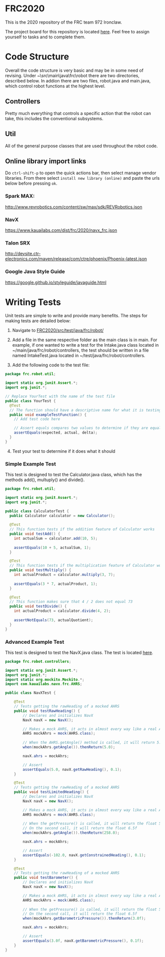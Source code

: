 # FRC2020

This is the 2020 repository of the FRC team 972 Ironclaw.

The project board for this repository is located [here](https://github.com/iron-claw-972/FRC2020/projects/1). Feel free to assign yourself to tasks and to complete them.

# Code Structure

Overall the code structure is very basic and may be in some need of revising. Under ~\src\main\java\frc\robot there are two directories, described below. In addion there are two files, robot.java and main.java, which control robot functions at the highest level.

## Controllers

Pretty much everything that controls a specific action that the robot can take, this includes the conventional subsystems.

## Util

All of the general purpose classes that are used throughout the robot code.

## Online library import links

Do `ctrl-shift-p` to open the quick actions bar, then select manage vendor libraries. From there select `install new library (online)` and paste the urls below before pressing `ok`.

### Spark MAX:

http://www.revrobotics.com/content/sw/max/sdk/REVRobotics.json

### NavX

https://www.kauailabs.com/dist/frc/2020/navx_frc.json

### Talon SRX

http://devsite.ctr-electronics.com/maven/release/com/ctre/phoenix/Phoenix-latest.json

### Google Java Style Guide
https://google.github.io/styleguide/javaguide.html

# Writing Tests

Unit tests are simple to write and provide many benefits. The steps for making tests are detailed below:

1. Navigate to [FRC2020/src/test/java/frc/robot/](https://github.com/iron-claw-972/FRC2020/tree/master/src/test/java/frc/robot)

2. Add a file in the same respective folder as the main class is in main. For example, if one wanted to write a test for the Intake.java class located in ~/main/java/frc/robot/controllers, the test should be written in a file named IntakeTest.java located in ~/test/java/frc/robot/controllers.

3. Add the following code to the test file:

``` java
package frc.robot.util;

import static org.junit.Assert.*;
import org.junit.*;

// Replace YourTest with the name of the test file
public class YourTest {
  @Test
  // The function should have a descriptive name for what it is testing.
  public void exampleTestFunction() { 
    // Add test code here

    // Assert equals compares two values to determine if they are equal, if they are the test is PASSED
    assertEquals(expected, actual, delta);
  }
}
```

4. Test your test to determine if it does what it should

### Simple Example Test

This test is designed to test the Calculator.java class, which has the methods add(), multuply() and divide().

``` java
package frc.robot.util;

import static org.junit.Assert.*;
import org.junit.*;

public class CalculatorTest {
  public Calculator calculator = new Calculator();
  
  @Test
  // This function tests if the addition feature of Calculator works
  public void testAdd() { 
    int actualSum = calculator.add(10, 5);
    
    assertEquals(10 + 5, actualSum, 1);
  }

  @Test
  // This function tests if the multiplication feature of Calculator works
  public void testMultiply() { 
    int actualProduct = calculator.multiply(3, 7);
    
    assertEquals(3 * 7, actualProduct, 1);
  }

  @Test
  // This function makes sure that 4 / 2 does not equal 73
  public void testDivide() { 
    int actualProduct = calculator.divide(4, 2);
    
    assertNotEquals(73, actualQuotient);
  }
}
```

### Advanced Example Test

This test is designed to test the NavX.java class. The test is located [here](https://github.com/iron-claw-972/FRC2020/blob/master/src/test/java/frc/robot/controllers/NavXTest.java).

``` java
package frc.robot.controllers;

import static org.junit.Assert.*;
import org.junit.*;
import static org.mockito.Mockito.*;
import com.kauailabs.navx.frc.AHRS;

public class NavXTest {

    @Test
    // Tests getting the rawHeading of a mocked AHRS
    public void testRawHeading() {
        // Declares and initializes NavX
        NavX navX = new NavX();

        // Makes a mock AHRS, it acts in almost every way like a real AHRS
        AHRS mockAhrs = mock(AHRS.class);
        
        // When the AHRS.getAngle() method is called, it will return 5.0
        when(mockAhrs.getAngle()).thenReturn(5.0);

        navX.ahrs = mockAhrs;

        // Assert
        assertEquals(5.0, navX.getRawHeading(), 0.1);
    }

    @Test
    // Tests getting the rawHeading of a mocked AHRS
    public void testLimitedHeading() {
        // Declares and initializes NavX
        NavX navX = new NavX();

        // Makes a mock AHRS, it acts in almost every way like a real AHRS
        AHRS mockAhrs = mock(AHRS.class);
        
        // When the getPressure() is called, it will return the float 5.0f
        // On the second call, it will return the float 6.5f
        when(mockAhrs.getAngle()).thenReturn(258.0);

        navX.ahrs = mockAhrs;

        // Assert
        assertEquals(-102.0, navX.getConstrainedHeading(), 0.1);
    }

    @Test
    // Tests getting the rawHeading of a mocked AHRS
    public void testBarometer() {
        // Declares and initializes NavX
        NavX navX = new NavX();

        // Makes a mock AHRS, it acts in almost every way like a real AHRS
        AHRS mockAhrs = mock(AHRS.class);
        
        // When the getPressure() is called, it will return the float 5.0f
        // On the second call, it will return the float 6.5f
        when(mockAhrs.getBarometricPressure()).thenReturn(3.0f);

        navX.ahrs = mockAhrs;

        // Assert
        assertEquals(3.0f, navX.getBarometricPressure(), 0.1f);
    }
}
```